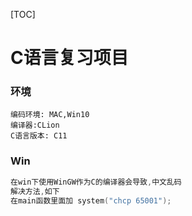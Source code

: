 [TOC]

# C语言复习项目



### 环境

```
编码环境: MAC,Win10
编译器:CLion
C语言版本: C11
```
### Win
```c
在win下使用WinGW作为C的编译器会导致,中文乱码
解决方法,如下
在main函数里面加 system("chcp 65001");
```
